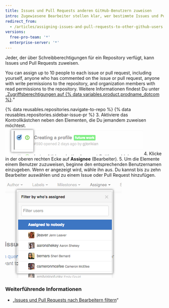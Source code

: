 ```yaml
---
title: Issues und Pull Requests anderen GitHub-Benutzern zuweisen
intro: Zugewiesene Bearbeiter stellen klar, wer bestimmte Issues und Pull Requests bearbeitet.
redirect_from:
  - /articles/assigning-issues-and-pull-requests-to-other-github-users
versions:
  free-pro-team: '*'
  enterprise-server: '*'
---
```


Jeder, der über Schreibberechtigungen für ein Repository verfügt, kann Issues und Pull Requests zuweisen.

You can assign up to 10 people to each issue or pull request, including yourself, anyone who has commented on the issue or pull request, anyone with write permissions to the repository, and organization members with read permissions to the repository. Weitere Informationen findest Du unter „[Zugriffsberechtigungen auf {% data variables.product.prodname_dotcom %}](/articles/access-permissions-on-github).“

{% data reusables.repositories.navigate-to-repo %}
{% data reusables.repositories.sidebar-issue-pr %}
3. Aktiviere das Kontrollkästchen neben den Elementen, die Du jemandem zuweisen möchtest. ![Kontrollkästchen für Issue-Metadaten](/assets/images/help/issues/issues_assign_checkbox.png)
4. Klicke in der oberen rechten Ecke auf **Assignee** (Bearbeiter).
5. Um die Elemente einem Benutzer zuzuweisen, beginne den entsprechenden Benutzernamen einzugeben. Wenn er angezeigt wird, wähle ihn aus. Du kannst bis zu zehn Bearbeiter auswählen und zu einem Issue oder Pull Request hinzufügen. ![Dropdownmenü für Issue-Zuweisung](/assets/images/help/issues/issues_assigning_dropdown.png)

### Weiterführende Informationen

* „[Issues und Pull Requests nach Bearbeitern filtern](/articles/filtering-issues-and-pull-requests-by-assignees)“
